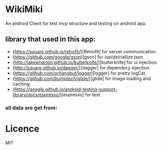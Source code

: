 # WikiMiki
An android Client for test mvp structure and testing on android app. 

## library that used in this app:
+ (https://square.github.io/retrofit/)[Retrofit] for server communication. 
+ (https://github.com/google/gson)[gson] for (se/de)riallize json. 
+ (http://jakewharton.github.io/butterknife/)[butterknife] for ui injection. 
+ (http://square.github.io/dagger/)[dagger] for dependecy injection. 
+ (https://github.com/orhanobut/logger)[logger] for pretty logCat. 
+ (https://github.com/bumptech/glide/)[glide] for image loading and caching. 
+ (https://google.github.io/android-testing-support-library/docs/espresso/)[espresso] for test. 


### all data are get from: 

# Licence
MIT


